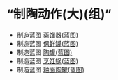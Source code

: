 # “制陶动作(大)(组)”  
- 制造蓝图 [蒸馏器(蓝图)](Bp_Alembic.md)  
- 制造蓝图 [保鲜罐(蓝图)](Bp_ClayPotCooler.md)  
- 制造蓝图 [陶罐(蓝图)](Bp_ClayVase.md)  
- 制造蓝图 [烹饪锅(蓝图)](Bp_CookingPot.md)  
- 制造蓝图 [釉面陶罐(蓝图)](Bp_GlazedVase.md)  


<script>document.title="“制陶动作(大)(组)” - 卡牌生存百科 Card Survival Wiki";</script>
